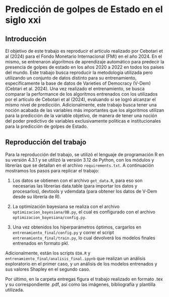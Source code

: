 # Predicción de golpes de Estado en el siglo xxi

## Introducción

El objetivo de este trabajo es reproducir el artículo realizado por Cebotari et al 
(2024) para el Fondo Monetario Internacional (FMI) en el año 2024. En el mismo,
se entrenaron algoritmos de aprendizaje automático para predecir la presencia de golpes
de estado en los años 2020 a 2022 en todos los países del mundo. Este trabajo busca
reproducir la metodología utilizada pero utilizando un conjunto de datos distinto para su
entrenamiento, específicamente la base de datos de Varieties of Democracy (V-Dem) 
(Cebtari et al. 2024). Una vez realizado el entrenamiento, se 
busca comparar la performance de los algoritmos entrenados con los utilizados por el artículo
de Cebotari et al (2024), evaluando si se logró alcanzar el mismo nivel de predicción. 
Adicionalmente, este trabajo busca tener una noción acabada de las variables más importantes 
que los algoritmos utilizan para la predicción de la variable objetivo, de manera de tener
una noción del poder predictivo de variables exclusivamente políticas e institucionales para 
la predicción de golpes de Estado.

## Reproducción del trabajo

Para la reproducción del trabajo, se utilizó el lenguaje de programación R en su versión 4.3.1 y 
se utilizó la versión 3.12 de Python, con los módulos y librerías que se detallan en el archivo
`requirements.txt`. A continuación mostramos los pasos para replicar el trabajo:

1. Los datos se obtienen con el archivo `get_data.R`, para eso son necesarias las librerías
data.table (para importar los datos y procesarlos), devtools y vdemdata (para obtener los datos de V-Dem
desde su librería de R).

2. La optimización bayesiana se realiza con el archivo `optimizacion_bayesiana/OB.py`, el cual es configurado
con el archivo `optimizacion_bayesiana/config.py`.

3. Una vez obtenidos los hiperparámetros óptimos, cargarlos en `entrenamiento_final/config.py` y correr el script
`entrenamiento_final/train.py`, lo cual devolverá los modelos finales entrenados en formato pkl.

Adicionalmente, están los scripts `EDA.R` y `entrenamiento_final/analisis_final.ipynb` que realizan un análisis exploratorio
en el primer caso, y un análisis de los modelos entrenados y sus valores Shapley en el segundo caso.

Por último, en la carpeta entregas figura el trabajo realizado en formato .tex y su correspondiente .pdf, así como las imágenes,
bibliografía y plantilla utilizada.

